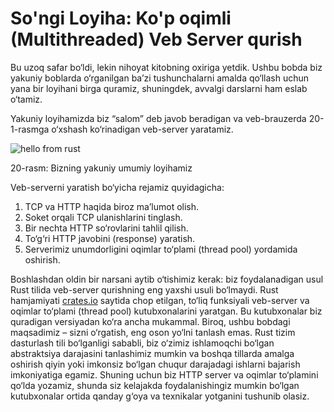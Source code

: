 # So'ngi Loyiha: Ko'p oqimli (Multithreaded) Veb Server qurish

Bu uzoq safar bo‘ldi, lekin nihoyat kitobning oxiriga yetdik. Ushbu bobda biz yakuniy boblarda o‘rganilgan ba’zi tushunchalarni amalda qo‘llash uchun
yana bir loyihani birga quramiz, shuningdek, avvalgi darslarni ham eslab o‘tamiz.

Yakuniy loyihamizda biz “salom” deb javob beradigan va veb-brauzerda
20-1-rasmga o‘xshash ko‘rinadigan veb-server yaratamiz.

![hello from rust](img/trpl20-01.png)

<span class="caption">20-rasm: Bizning yakuniy umumiy loyihamiz</span>

Veb-serverni yaratish bo‘yicha rejamiz quyidagicha:

1. TCP va HTTP haqida biroz ma’lumot olish.
2. Soket orqali TCP ulanishlarini tinglash.
3. Bir nechta HTTP so‘rovlarini tahlil qilish.
4. To‘g‘ri HTTP javobini (response) yaratish.
5. Serverimiz unumdorligini oqimlar to‘plami (thread pool) yordamida oshirish.

Boshlashdan oldin bir narsani aytib o‘tishimiz kerak: biz foydalanadigan usul
Rust tilida veb-server qurishning eng yaxshi usuli bo‘lmaydi. Rust hamjamiyati
[crates.io](https://crates.io/) saytida chop etilgan, to‘liq funksiyali
veb-server va oqimlar to‘plami (thread pool) kutubxonalarini yaratgan. Bu
kutubxonalar biz quradigan versiyadan ko‘ra ancha mukammal. Biroq, ushbu
bobdagi maqsadimiz – sizni o‘rgatish, eng oson yo‘lni tanlash emas. Rust tizim
dasturlash tili bo‘lganligi sababli, biz o‘zimiz ishlamoqchi bo‘lgan
abstraktsiya darajasini tanlashimiz mumkin va boshqa tillarda amalga oshirish
qiyin yoki imkonsiz bo‘lgan chuqur darajadagi ishlarni bajarish imkoniyatiga
egamiz. Shuning uchun biz HTTP server va oqimlar to‘plamini qo‘lda yozamiz,
shunda siz kelajakda foydalanishingiz mumkin bo‘lgan kutubxonalar ortida qanday
g‘oya va texnikalar yotganini tushunib olasiz.
